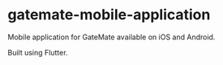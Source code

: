 # gatemate-mobile-application
Mobile application for GateMate available on iOS and Android.

Built using Flutter.
